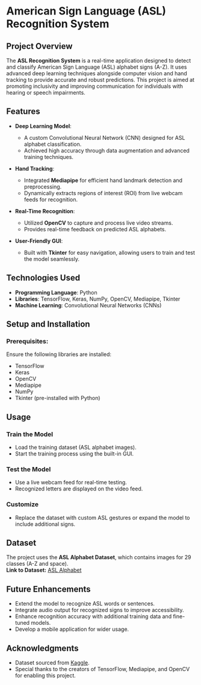 # **American Sign Language (ASL) Recognition System**

## **Project Overview**
The **ASL Recognition System** is a real-time application designed to detect and classify American Sign Language (ASL) alphabet signs (A-Z). It uses advanced deep learning techniques alongside computer vision and hand tracking to provide accurate and robust predictions. This project is aimed at promoting inclusivity and improving communication for individuals with hearing or speech impairments.

## **Features**
- **Deep Learning Model**:
  - A custom Convolutional Neural Network (CNN) designed for ASL alphabet classification.
  - Achieved high accuracy through data augmentation and advanced training techniques.
  
- **Hand Tracking**:
  - Integrated **Mediapipe** for efficient hand landmark detection and preprocessing.
  - Dynamically extracts regions of interest (ROI) from live webcam feeds for recognition.

- **Real-Time Recognition**:
  - Utilized **OpenCV** to capture and process live video streams.
  - Provides real-time feedback on predicted ASL alphabets.

- **User-Friendly GUI**:
  - Built with **Tkinter** for easy navigation, allowing users to train and test the model seamlessly.

## **Technologies Used**
- **Programming Language**: Python
- **Libraries**: TensorFlow, Keras, NumPy, OpenCV, Mediapipe, Tkinter
- **Machine Learning**: Convolutional Neural Networks (CNNs)

## **Setup and Installation**
### **Prerequisites**:
Ensure the following libraries are installed:
- TensorFlow
- Keras
- OpenCV
- Mediapipe
- NumPy
- Tkinter (pre-installed with Python)

## **Usage**
### **Train the Model**
- Load the training dataset (ASL alphabet images).
- Start the training process using the built-in GUI.

### **Test the Model**
- Use a live webcam feed for real-time testing.
- Recognized letters are displayed on the video feed.

### **Customize**
- Replace the dataset with custom ASL gestures or expand the model to include additional signs.

## **Dataset**
The project uses the **ASL Alphabet Dataset**, which contains images for 29 classes (A-Z and space).  
**Link to Dataset:** [ASL Alphabet](https://www.kaggle.com/grassknoted/asl-alphabet)

## **Future Enhancements**
- Extend the model to recognize ASL words or sentences.
- Integrate audio output for recognized signs to improve accessibility.
- Enhance recognition accuracy with additional training data and fine-tuned models.
- Develop a mobile application for wider usage.

## **Acknowledgments**
- Dataset sourced from [Kaggle](https://www.kaggle.com/grassknoted/asl-alphabet).
- Special thanks to the creators of TensorFlow, Mediapipe, and OpenCV for enabling this project.
